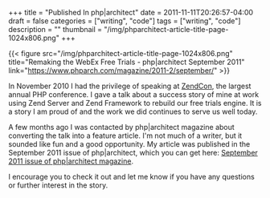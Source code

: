 +++
title = "Published In php|architect"
date = 2011-11-11T20:26:57-04:00
draft = false
categories = ["writing", "code"]
tags = ["writing", "code"]
description = ""
thumbnail = "/img/phparchitect-article-title-page-1024x806.png"
+++

{{< figure src="/img/phparchitect-article-title-page-1024x806.png" title="Remaking the WebEx Free Trials - php|architect September 2011" link="https://www.phparch.com/magazine/2011-2/september/" >}}

In November 2010 I had the privilege of speaking at [ZendCon](http://www.zendcon.com), the largest annual PHP conference. I gave a talk about a success story of mine at work using Zend Server and Zend Framework to rebuild our free trials engine. It is a story I am proud of and the work we did continues to serve us well today.

A few months ago I was contacted by php|architect magazine about converting the talk into a feature article. I'm not much of a writer, but it sounded like fun and a good opportunity. My article was published in the September 2011 issue of php|architect, which you can get here: [September 2011 issue of php|architect magazine](http://www.phparch.com/magazine/2011-2/september/).

I encourage you to check it out and let me know if you have any questions or further interest in the story.
